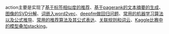 action主要是实现了[基于标签相似度的推荐](02-tagbased.ipynb)、[基于pagerank的文本摘要的生成](04-pagerank.ipynb)、[图像的SVD分解](05-1-imagesvd.ipynb)、[词嵌入word2vec](07-3-word2vec.ipynb)、[deepfm做回归问题](deepfm.ipynb)、[常用的机器学习算法以及公式推导](general-machine-learning.ipynb)、[常用的推荐算法及其公式表达](general-model-for-recommendation.ipynb)、[关联规则和词云](marker-analysis.ipynb)、[Kaggle比赛中的模型叠加stacking](stack-with-sampling.ipynb)。